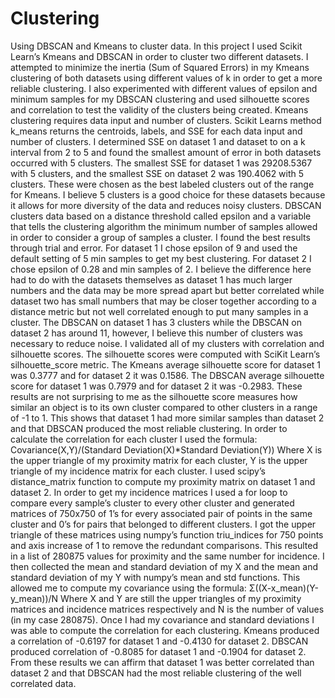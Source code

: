 # Clustering
Using DBSCAN and Kmeans to cluster data.
In this project I used Scikit Learn’s Kmeans and DBSCAN in order to cluster two different datasets. I attempted to minimize the inertia (Sum of Squared Errors) in my Kmeans clustering of both datasets using different values of k in order to get a more reliable clustering. I also experimented with different values of epsilon and minimum samples for my DBSCAN clustering and used silhouette scores and correlation to test the validity of the clusters being created. Kmeans clustering requires data input and number of clusters. Scikit Learns method k_means returns the centroids, labels, and SSE for each data input and number of clusters. I determined SSE on dataset 1 and dataset to on a k interval from 2 to 5 and found the smallest amount of error in both datasets occurred with 5 clusters. The smallest SSE for dataset 1 was 29208.5367 with 5 clusters, and the smallest SSE on dataset 2 was 190.4062 with 5 clusters. These were chosen as the best labeled clusters out of the range for Kmeans. I believe 5 clusters is a good choice for these datasets because it allows for more diversity of the data and reduces noisy clusters. DBSCAN clusters data based on a distance threshold called epsilon and a variable that tells the clustering algorithm the minimum number of samples allowed in order to consider a group of samples a cluster. I found the best results through trial and error. For dataset 1 I chose epsilon of 9 and used the default setting of 5 min samples to get my best clustering. For dataset 2 I chose epsilon of 0.28 and min samples of 2.  I believe the difference here had to do with the datasets themselves as dataset 1 has much larger numbers and the data may be more spread apart but better correlated while dataset two has small numbers that may be closer together according to a distance metric but not well correlated enough to put many samples in a cluster. The DBSCAN on dataset 1 has 3 clusters while the DBSCAN on dataset 2 has around 11, however, I believe this number of clusters was necessary to reduce noise. I validated all of my clusters with correlation and silhouette scores. The silhouette scores were computed with SciKit Learn’s silhouette_score metric. The Kmeans average silhouette score for dataset 1 was 0.3777 and for dataset 2 it was 0.1586. The DBSCAN average silhouette score for dataset 1 was 0.7979 and for dataset 2 it was -0.2983. These results are not surprising to me as the silhouette score measures how similar an object is to its own cluster compared to other clusters in a range of -1 to 1. This shows that dataset 1 had more similar samples than dataset 2 and that DBSCAN produced the most reliable clustering.  In order to calculate the correlation for each cluster I used the formula: Covariance(X,Y)/(Standard Deviation(X)*Standard Deviation(Y)) Where X is the upper triangle of my proximity matrix for each cluster, Y is the upper triangle of my incidence matrix for each cluster. I used scipy’s distance_matrix function to compute my proximity matrix on dataset 1 and dataset 2. In order to get my incidence matrices I used a for loop to compare every sample’s cluster to every other cluster and generated matrices of 750x750 of 1’s for every associated pair of points in the same cluster and 0’s for pairs that belonged to different clusters. I got the upper triangle of these matrices using numpy’s function triu_indices for 750 points and axis increase of 1 to remove the redundant comparisons. This resulted in a list of 280875 values for proximity and the same number for incidence. I then collected the mean and standard deviation of my X and the mean and standard deviation of my Y with numpy’s mean and std functions. This allowed me to compute my covariance using the formula: Σ((X-x_mean)(Y-y_mean))/N Where X and Y are still the upper triangles of my proximity matrices and incidence matrices respectively and N is the number of values (in my case 280875). Once I had my covariance and standard deviations I was able to compute the correlation for each clustering. Kmeans produced a correlation of  -0.6197 for dataset 1 and -0.4130 for dataset 2. DBSCAN produced correlation of  -0.8085 for dataset 1 and -0.1904 for dataset 2. From these results we can affirm that dataset 1 was better correlated than dataset 2 and that DBSCAN had the most reliable clustering of the well correlated data.      
